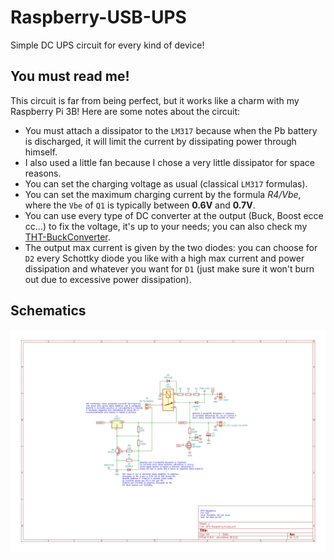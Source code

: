 # Raspberry-USB-UPS
Simple DC UPS circuit for every kind of device!

## You must read me!
This circuit is far from being perfect, but it works like a charm with my Raspberry Pi 3B!
Here are some notes about the circuit:
- You must attach a dissipator to the `LM317` because when the Pb battery is discharged, it will limit the current by dissipating power through himself.
- I also used a little fan because I chose a very little dissipator for space reasons.
- You can set the charging voltage as usual (classical `LM317` formulas).
- You can set the maximum charging current by the formula *R4/Vbe*, where the `Vbe` of `Q1` is typically between **0.6V** and **0.7V**.
- You can use every type of DC converter at the output (Buck, Boost ecce cc...) to fix the voltage, it's up to your needs; you can also check my [THT-BuckConverter](https://github.com/LoZioo/THT-BuckConverter "A full THT Buck converted based on the popular LM2596 IC").
- The output max current is given by the two diodes: you can choose for `D2` every Schottky diode you like with a high max current and power dissipation and whatever you want for `D1` (just make sure it won't burn out due to excessive power dissipation).

## Schematics

![Circuit](Circuit.png "Schematics")
